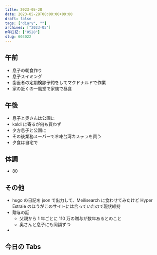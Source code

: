 ```yaml
---
title: 2023-05-28
date: 2023-05-28T00:00:00+09:00
draft: false
tags: ["diary", ""]
archives: ["2023-05"]
n年日記: ["0528"]
slug: 603022
---
```


## 午前

- 息子の朝食作り
- 息子スイミング
- 歯医者の定期検診予約をしてマクドナルドで作業
- 家の近くの一風堂で家族で昼食

## 午後

- 息子と奥さんは公園に
- kaldi に寄るが何も買わず
- 夕方息子と公園に
- その後業務スーパーで冷凍台湾カステラを買う
- 夕食は自宅で

## 体調

- 80

## その他

- hugo の日記を json で出力して、Meilisearch に食わせてみたけど Hyper Estraie のほうがこのサイトには合っていたので現状維持
- 贈与の話
  - 父親から 1 年ごとに 110 万の贈与が数年あるとのこと
  - 奥さんと息子にも同額ずつ
-

## 今日の Tabs
